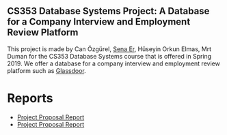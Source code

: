 ## CS353 Database Systems Project: A Database for a Company Interview and Employment Review Platform

This project is made by Can Özgürel, [Sena Er](https://github.com/valkyrie7/), Hüseyin Orkun Elmas, Mrt Duman for the CS353 Database Systems course that is offered in Spring 2019. We offer a database for a company interview and employment review platform such as [Glassdoor](https://www.glassdoor.com).

# Reports
- [Project Proposal Report](https://drive.google.com/open?id=1ewfNwK3pBaWb6GnAHguMXRVqgk-V-pXB)
- [Project Proposal Report](https://drive.google.com/file/d/1WUctjFremsK9LOUTtrWHNq0cFdjWYZbk/view?usp=sharing)